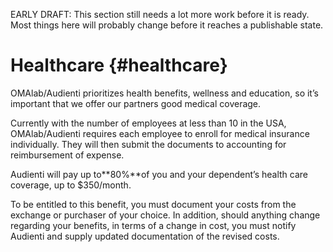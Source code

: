 EARLY DRAFT: This section still needs a lot more work before it is ready. Most things here will probably change before it reaches a publishable state.

# Healthcare {#healthcare}

OMAlab/Audienti prioritizes health benefits, wellness and education, so it’s important that we offer our partners good medical coverage.

Currently with the number of employees at less than 10 in the USA, OMAlab/Audienti requires each employee to enroll for medical insurance individually. They will then submit the documents to accounting for reimbursement of expense.

Audienti will pay up to**80%**of you and your dependent’s health care coverage, up to $350/month.

To be entitled to this benefit, you must document your costs from the exchange or purchaser of your choice. In addition, should anything change regarding your benefits, in terms of a change in cost, you must notify Audienti and supply updated documentation of the revised costs.


